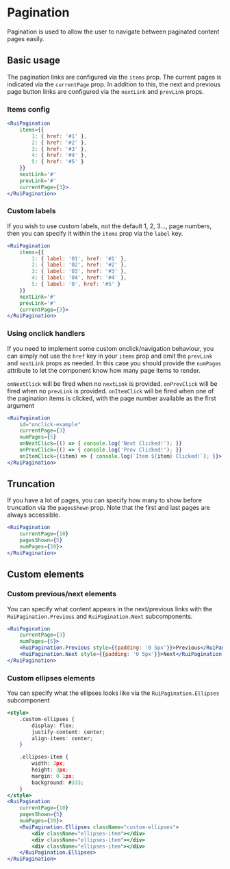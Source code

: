 # Pagination
Pagination is used to allow the user to navigate between paginated content pages easily. 

## Basic usage
The pagination links are configured via the `items` prop. The current pages is indicated via the `currentPage` prop. In addition to this, the next and previous page button links are configured via the `nextLink` and `prevLink` props.

### Items config
```jsx
<RuiPagination
    items={{
        1: { href: '#1' },
        2: { href: '#2' },
        3: { href: '#3' },
        4: { href: '#4' },
        5: { href: '#5' }
    }}
    nextLink='#'
    prevLink='#'
    currentPage={3}>
</RuiPagination>
```

### Custom labels
If you wish to use custom labels, not the default 1, 2, 3..., page numbers, then you can specify it within the `items` prop via the 
`label` key. 
```jsx
<RuiPagination
    items={{
        1: { label: '01', href: '#1' },
        2: { label: '02', href: '#2' },
        3: { label: '03', href: '#3' },
        4: { label: '04', href: '#4' },
        5: { label: '0', href: '#5' }
    }}
    nextLink='#'
    prevLink='#'
    currentPage={3}>
</RuiPagination>
```

### Using onclick handlers
If you need to implement some custom onclick/navigation behaviour, you can simply not use the `href` key in your `items` prop and omit the 
`prevLink` and `nextLink` props as needed. 
In this case you should provide the `numPages` attribute to let the component know how many page items to render. 

`onNextClick` will be fired when no `nextLink` is provided.
`onPrevClick` will be fired when no `prevLink` is provided.
`onItemClick` will be fired when one of the pagination items is clicked, with the page number available as the first argument

```jsx
<RuiPagination
    id="onclick-example"
    currentPage={3}
    numPages={5}
    onNextClick={() => { console.log('Next Clicked!'); }}
    onPrevClick={() => { console.log('Prev Clicked!'); }}
    onItemClick={(item) => { console.log(`Item ${item} Clicked!`); }}>
</RuiPagination>
```

## Truncation
If you have a lot of pages, you can specify how many to show before truncation via the `pagesShown` prop. Note that the first and last pages are always accessible.

```jsx
<RuiPagination
    currentPage={10}
    pagesShown={5}
    numPages={20}>
</RuiPagination>
```

## Custom elements

### Custom previous/next elements
You can specify what content appears in the next/previous links with the
`RuiPagination.Previous` and `RuiPagination.Next` subcomponents. 

```jsx
<RuiPagination
    currentPage={3}
    numPages={5}>
    <RuiPagination.Previous style={{padding: '0 5px'}}>Previous</RuiPagination.Previous>
    <RuiPagination.Next style={{padding: '0 5px'}}>Next</RuiPagination.Next>
</RuiPagination>
```


### Custom ellipses elements
You can specify what the ellipses looks like via the `RuiPagination.Ellipses` subcomponent

```jsx
<style>
    .custom-ellipses {
        display: flex;
        justify-content: center;
        align-items: center;
    }

    .ellipses-item {
        width: 3px;
        height: 3px;
        margin: 0 1px;
        background: #333;
    }
</style>
<RuiPagination
    currentPage={10}
    pagesShown={5}
    numPages={20}>
    <RuiPagination.Ellipses className="custom-ellipses">
        <div className="ellipses-item"></div>
        <div className="ellipses-item"></div>
        <div className="ellipses-item"></div>
    </RuiPagination.Ellipses>
</RuiPagination>
```